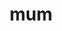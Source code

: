 ---
category: 3-letters
denotation: null
name: mum
reference_link: https://www.etymonline.com/word/mum
root_language: null
root_name: null
title: mum
type: free
word_sums:
- respelling: mum
  sum: 'Mum + '
---